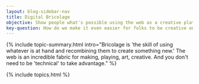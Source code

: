 ```yaml
---
layout: blog-sidebar-nav
title: Digital Bricolage
objective: Show people what's possible using the web as a creative platform, without deep tech skills
key-question: How do we make it even easier for folks to be creative on the web?
---
```


{% include topic-summary.html intro="Bricolage is 'the skill of using whatever is at hand and recombining them to create something new.' The web is an incredible fabric for making, playing, art, creative. And you don't need to be 'technical' to take advantage." %}


{% include topics.html %}